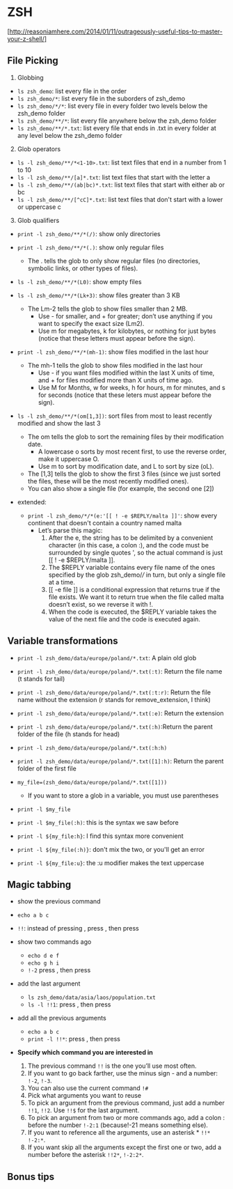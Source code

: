 # ZSH
[http://reasoniamhere.com/2014/01/11/outrageously-useful-tips-to-master-your-z-shell/]

## File Picking
1. Globbing
  - ```ls zsh_demo```: list every file in the order
  - ```ls zsh_demo/*```: list every file in the suborders of zsh_demo
  - ```ls zsh_demo/*/*```: list every file in every folder two levels below the zsh_demo folder
  - ```ls zsh_demo/**/*```: list every file anywhere below the zsh_demo folder
  - ```ls zsh_demo/**/*.txt```: list every file that ends in .txt in every folder at any level below the zsh_demo folder

2. Glob operators
  - ```ls -l zsh_demo/**/*<1-10>.txt```: list text files that end in a number from 1 to 10
  - ```ls -l zsh_demo/**/[a]*.txt```: list text files that start with the letter a
  - ```ls -l zsh_demo/**/(ab|bc)*.txt```: list text files that start with either ab or bc
  - ```ls -l zsh_demo/**/[^cC]*.txt```: list text files that don't start with a lower or uppercase c

3. Glob qualifiers
  - ```print -l zsh_demo/**/*(/)```: show only directories
  - ```print -l zsh_demo/**/*(.)```: show only regular files
    - The . tells the glob to only show regular files (no directories, symbolic links, or other types of files).
  - ```ls -l zsh_demo/**/*(L0)```: show empty files
  - ```ls -l zsh_demo/**/*(Lk+3)```: show files greater than 3 KB
    - The Lm-2 tells the glob to show files smaller than 2 MB.
      - Use - for smaller, and + for greater; don’t use anything if you want to specify the exact size (Lm2).
      - Use m for megabytes, k for kilobytes, or nothing for just bytes (notice that these letters must appear before the sign).
  - ```print -l zsh_demo/**/*(mh-1)```: show files modified in the last hour
    - The mh-1 tells the glob to show files modified in the last hour
      - Use - if you want files modified within the last X units of time, and + for files modified more than X units of time ago.
      - Use M for Months, w for weeks, h for hours, m for minutes, and s for seconds (notice that these leters must appear before the sign).
  - ```ls -l zsh_demo/**/*(om[1,3])```: sort files from most to least recently modified and show the last 3
    - The om tells the glob to sort the remaining files by their modification date.
      - A lowercase o sorts by most recent first, to use the reverse order, make it uppercase O.
      - Use m to sort by modification date, and L to sort by size (oL).
    - The [1,3] tells the glob to show the first 3 files (since we just sorted the files, these will be the most recently modified ones).
    - You can also show a single file (for example, the second one [2])

  - extended:
    - ```print -l zsh_demo/*/*(e:'[[ ! -e $REPLY/malta ]]'```: show every continent that doesn't contain a country named malta
      - Let’s parse this magic:
        1. After the e, the string has to be delimited by a convenient character (in this case, a colon :), and the code must be surrounded by single quotes ', so the actual command is just [[ ! -e $REPLY/malta ]].
        2. The $REPLY variable contains every file name of the ones specified by the glob zsh_demo/*/* in turn, but only a single file at a time.
        3. [[ -e file ]] is a conditional expression that returns true if the file exists. We want it to return true when the file called malta doesn’t exist, so we reverse it with !.
        4. When the code is executed, the $REPLY variable takes the value of the next file and the code is executed again.

## Variable transformations
  - ```print -l zsh_demo/data/europe/poland/*.txt```: A plain old glob
  - ```print -l zsh_demo/data/europe/poland/*.txt(:t)```: Return the file name (t stands for tail)
  - ```print -l zsh_demo/data/europe/poland/*.txt(:t:r)```: Return the file name without the extension (r stands for remove_extension, I think)
  - ```print -l zsh_demo/data/europe/poland/*.txt(:e)```: Return the extension
  - ```print -l zsh_demo/data/europe/poland/*.txt(:h)```:Return the parent folder of the file (h stands for head)
  - ```print -l zsh_demo/data/europe/poland/*.txt(:h:h)```
  - ```print -l zsh_demo/data/europe/poland/*.txt([1]:h)```: Return the parent folder of the first file

  - ```my_file=(zsh_demo/data/europe/poland/*.txt([1]))```
    - If you want to store a glob in a variable, you must use parentheses

  - ```print -l $my_file```
  - ```print -l $my_file(:h)```: this is the syntax we saw before
  - ```print -l ${my_file:h}```: I find this syntax more convenient
  - ```print -l ${my_file(:h)}```: don't mix the two, or you'll get an error
  - ```print -l ${my_file:u}```: the :u modifier makes the text uppercase

## Magic tabbing
  - show the previous command
  - ```echo a b c```
  - ```!!```: instead of pressing <Enter>, press <Tab>, then press <Enter>
  - show two commands ago
    - ```echo d e f```
    - ```echo g h i```
    - ```!-2```  press <Tab>, then press <Enter>
  - add the last argument
    - ```ls zsh_demo/data/asia/laos/population.txt```
    - ```ls -l !!1```: press <Tab>, then press <Enter>
  - add all the previous arguments
    - ```echo a b c```
    - ```print -l !!*```: press <Tab>, then press <Enter>

  - **Specify which command you are interested in**
    1. The previous command ```!!``` is the one you’ll use most often.
    2. If you want to go back farther, use the minus sign - and a number: ```!-2```, ```!-3```.
    3. You can also use the current command ```!#```
    4. Pick what arguments you want to reuse
    5. To pick an argument from the previous command, just add a number ```!!1```, ```!!2```. Use ```!!$``` for the last argument.
    6. To pick an argument from two or more commands ago, add a colon : before the number ```!-2:1``` (because!-21 means something else).
    7. If you want to reference all the arguments, use an asterisk * ```!!*``` ```!-2:*```.
    8. If you want skip all the arguments except the first one or two, add a number before the asterisk ```!!2*```, ```!-2:2*```.


## Bonus tips